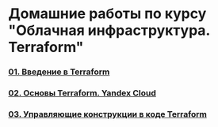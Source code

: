 # Домашние работы по курсу "Облачная инфраструктура. Terraform"
### [01. Введение в Terraform](01/README.md)
### [02. Основы Terraform. Yandex Cloud](02/README.md)
### [03. Управляющие конструкции в коде Terraform](03/README.md)